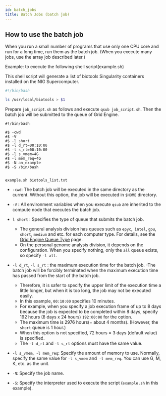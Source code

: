 ```yaml
---
id: batch_jobs
title: Batch Jobs (batch job)
---
```



## How to use the batch job

When you run a small number of programs that use only one CPU core and run for a long time, run them as the batch job. (When you execute many jobs, use the array job described later.)


Example: to execute the following shell script(example.sh)

This shell script will generate a list of biotools Singularity containers installed on the NIG Supercomputer.

```bash
#!/bin/bash

ls /usr/local/biotools > $1
```

Prepare `job_script.sh` as follows and execute ` qsub job_script.sh `.
Then the batch job will be submitted to the queue of Grid Engine.

```
#!/bin/bash

#$ -cwd 
#$ -V 
#$ -l short
#$ -l d_rt=00:10:00
#$ -l s_rt=00:10:00
#$ -l s_vmem=4G 
#$ -l mem_req=4G
#$ -N an_example
#$ -S /bin/bash


example.sh biotools_list.txt
```

- `-cwd`: The batch job will be executed in the same directory as the current. Without this option, the job will be executed in `$HOME` directory.
- `-V` : All environment variables when you execute `qsub` are inherited to the compute node that executes the batch job.
- `l short` : Specifies the type of queue that submits the batch job.
    - The general analysis division has queues such as `epyc`,` intel`, `gpu`,` short`, `medium` and etc. for each computer type. For details, see the [Grid Engine Queue Type](/general_analysis_division/ga_introduction#grid-engine-queue-type) page.
    - On the personal genome analysis division, it depends on the configuration. When you specify nothing, only the `all` queue exists, so specify `-l all`.


- `-l d_rt`, `-l s_rt`  : the maximum execution time for the batch job.
    -The batch job will be forcibly terminated when the maximum execution time has passed from the start of the batch job.
    - Therefore, it is safer to specify the upper limit of the execution time a little longer, but when it is too long, the job may not be executed easily.
    - In this example, `00:10:00` specifies 10 minutes.
    - For example, when you specify a job execution frame of up to 8 days because the job is expected to be completed within 8 days, specify 192 hours (8 days x 24 hours) `192:00:00` for the option.
    - The maximum time is 2976 hours(= about 4 months). (However, the `short` queue is 1 hour.)
    - When this option is not specified, 72 hours = 3 days (default value) is specified.
    - The `-l d_rt` and `-l s_rt` options must have the same value.

- `-l s_vmem`,` -l mem_req`: Specify the amount of memory to use. Normally, specify the same value for `-l s_vmem` and` -l mem_req`. You can use G, M, K, etc. as the unit.
- `-N`: Specify the job name.
- `-S`: Specify the interpreter used to execute the script (`example.sh` in this example).





